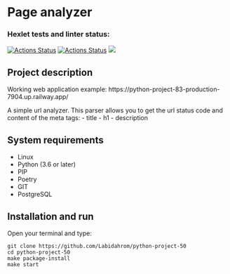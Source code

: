 # Page analyzer
### Hexlet tests and linter status:
[![Actions Status](https://github.com/Labidahrom/python-project-83/workflows/hexlet-check/badge.svg)](https://github.com/Labidahrom/python-project-83/actions)
[![Actions Status](https://github.com/Labidahrom/python-project-83/actions/workflows/python-package.yml/badge.svg)](https://github.com/Labidahrom/python-project-83/actions)
<a href="https://codeclimate.com/github/Labidahrom/python-project-83/maintainability"><img src="https://api.codeclimate.com/v1/badges/d9be0ec26c480f768352/maintainability" /></a>

## Project description
<p>Working web application example: https://python-project-83-production-7904.up.railway.app/</p>
A simple url analyzer. This parser allows you to get the url status code and content of the meta tags:
 - title
 - h1
 - description

## System requirements
- Linux
- Python (3.6 or later)
- PIP
- Poetry
- GIT
- PostgreSQL

## Installation and run
Open your terminal and type:
```
git clone https://github.com/Labidahrom/python-project-50
cd python-project-50
make package-install
make start
